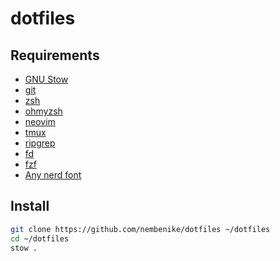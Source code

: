 # dotfiles

## Requirements
- [GNU Stow](https://www.gnu.org/software/stow/)
- [git](https://git-scm.com/)
- [zsh](https://www.zsh.org/)
- [ohmyzsh](https://ohmyz.sh/)
- [neovim](https://neovim.io/)
- [tmux](https://github.com/tmux/tmux)
- [ripgrep](https://github.com/BurntSushi/ripgrep)
- [fd](https://github.com/sharkdp/fd)
- [fzf](https://github.com/junegunn/fzf)
- [Any nerd font](https://www.nerdfonts.com/)

## Install
```sh
git clone https://github.com/nembenike/dotfiles ~/dotfiles
cd ~/dotfiles
stow .
```
